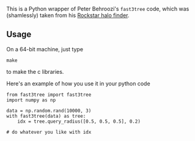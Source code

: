 This is a Python wrapper of Peter Behroozi's `fast3tree` code, which was
(shamlessly) taken from his [Rockstar halo finder](https://bitbucket.org/gfcstanford/rockstar).

Usage
-----
On a 64-bit machine, just type 

    make

to make the c libraries. 

Here's an example of how you use it in your python code

    from fast3tree import fast3tree
    import numpy as np
    
    data = np.random.rand(10000, 3)
    with fast3tree(data) as tree:
        idx = tree.query_radius([0.5, 0.5, 0.5], 0.2)

    # do whatever you like with idx
